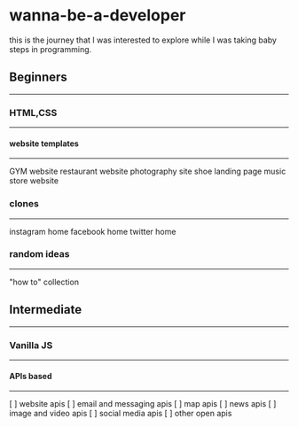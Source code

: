 # wanna-be-a-developer
this is the journey that I was interested to explore while I was taking baby steps in programming.

## Beginners
----

### HTML,CSS
--------
#### website templates
-----------------
GYM website
restaurant website
photography site
shoe landing page
music store website

### clones
--------
instagram home
facebook home
twitter home


### random ideas 
-----
"how to" collection

## Intermediate
-----

### Vanilla JS
-------

#### APIs based
----------

[ ] website apis
[ ] email and messaging apis
[ ] map apis
[ ] news apis
[ ] image and video apis
[ ] social media apis
[ ] other open apis


##### 
